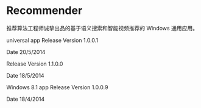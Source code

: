 ﻿Recommender
===========

推荐算法工程师诚挚出品的基于语义搜索和智能视频推荐的 Windows 通用应用。

universal app
Release Version
1.0.0.1

Date 
20/5/2014

Release Version
1.1.0.0

Date 
18/5/2014

Windows 8.1 app
Release Version
1.0.0.9 

Date 
18/4/2014
